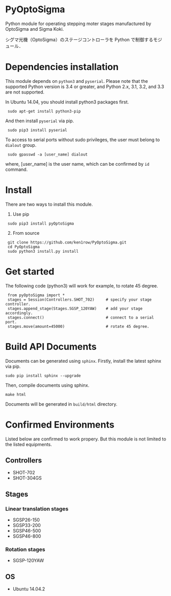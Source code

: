 # PyOptoSigma
Python module for operating stepping moter stages manufactured by OptoSigma and Sigma Koki.

シグマ光機（OptoSigma）のステージコントローラを Python で制御するモジュール．

# Dependencies installation

This module depends on ```python3``` and ```pyserial```.
Please note that the supported Python version is 3.4 or greater, and Python 2.x, 3.1, 3.2, and 3.3 are not supported.

In Ubuntu 14.04, you should install python3 packages first.
```
 sudo apt-get install python3-pip
```
And then install ```pyserial``` via pip.
```
 sudo pip3 install pyserial
```

To access to serial ports without sudo privileges, the user must belong to  ```dialout``` group.
```
 sudo gpasswd -a [user_name] dialout
```
where, [user_name] is the user name, which can be confirmed by ```id``` command.

# Install

There are two ways to install this module.

1. Use pip
 ```
  sudo pip3 install pyOptoSigma
 ```
 
2. From source
 ```
  git clone https://github.com/ken1row/PyOptoSigma.git
  cd PyOptoSigma
  sudo python3 install.py install
 ```

# Get started

The following code (python3) will work for example, to rotate 45 degree.
```
 from pyOptoSigma import *
 stages = Session(Controllers.SHOT_702)     # specify your stage controller.
 stages.append_stage(Stages.SGSP_120YAW)    # add your stage accordingly.
 stages.connect()                           # connect to a serial port.
 stages.move(amount=45000)                  # rotate 45 degree.
```

# Build API Documents
Documents can be generated using ```sphinx```. Firstly, install the latest sphinx via pip.
```
sudo pip install sphinx --upgrade
```

Then, compile documents using sphinx.
```
make html
```

Documents will be generated in ```build/html``` directory.


# Confirmed Environments
Listed below are confirmed to work propery. But this module is not limited to the listed equipments.

## Controllers
* SHOT-702
* SHOT-304GS

## Stages
### Linear translation stages
* SGSP26-150
* SGSP33-200
* SGSP46-500
* SGSP46-800

### Rotation stages
* SGSP-120YAW

## OS
* Ubuntu 14.04.2
